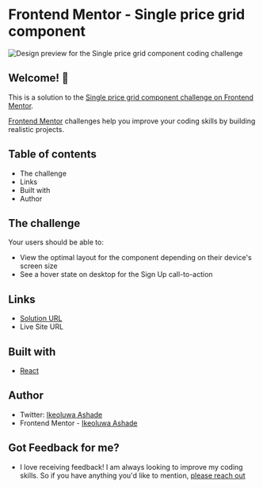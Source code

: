 # Frontend Mentor - Single price grid component

![Design preview for the Single price grid component coding challenge](https://res.cloudinary.com/dz209s6jk/image/upload/f_auto,q_auto,w_475/Challenges/i6wu7n5sthrxgfpfibvx.jpg)

## Welcome! 👋

This is a solution to the [Single price grid component challenge on Frontend Mentor](https://www.frontendmentor.io/challenges/single-price-grid-component-5ce41129d0ff452fec5abbbc).

[Frontend Mentor](https://www.frontendmentor.io) challenges help you improve your coding skills by building realistic projects.

## Table of contents
- The challenge
- Links
- Built with
- Author

## The challenge

Your users should be able to:

- View the optimal layout for the component depending on their device's screen size
- See a hover state on desktop for the Sign Up call-to-action


## Links
- [Solution URL](https://github.com/IkeoluwaAshade/Frontend-Mentor-Challenges/tree/main/single-price-grid-component-master/my-app)
- Live Site URL

## Built with
- [React](https://react.dev/)

## Author
- Twitter: [Ikeoluwa Ashade](https://twitter.com/@IkeoluwaAshade)
- Frontend Mentor - [Ikeoluwa Ashade](https://www.frontendmentor.io/profile/IkeoluwaAshade)


## Got Feedback for me?
- I love receiving feedback! I am always looking to improve my coding skills. So if you have anything you'd like to mention,  [please reach out](reachme.ikeoluwa@mail.com)
